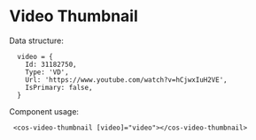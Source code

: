 # Video Thumbnail

Data structure:

```
  video = {
    Id: 31182750,
    Type: 'VD',
    Url: 'https://www.youtube.com/watch?v=hCjwxIuH2VE',
    IsPrimary: false,
  }
```

Component usage:

```
 <cos-video-thumbnail [video]="video"></cos-video-thumbnail>

```

